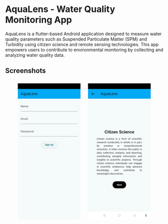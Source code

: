 # AquaLens - Water Quality Monitoring App

AquaLens is a flutter-based Android application designed to measure water quality parameters such as Suspended Particulate Matter (SPM) and Turbidity using citizen science and remote sensing technologies. This app empowers users to contribute to environmental monitoring by collecting and analyzing water quality data.

## **Screenshots**
<div align="center">
  <img src="assets/images/img1.png" width="200" style="margin: 10px;">
  <img src="assets/images/img2.png" width="200" style="margin: 10px;">
</div>
